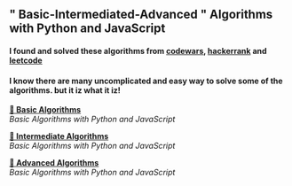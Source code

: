 ## " Basic-Intermediated-Advanced " Algorithms with Python and JavaScript

#### I found and solved these algorithms from [codewars](https://www.codewars.com), [hackerrank](https://hackerrank.com) and [leetcode](https://leetcode.com)

#### I know there are many uncomplicated and easy way to solve some of the algorithms. but it iz what it iz!

**[🤖 Basic Algorithms](Basic-Algorithms/README.md)** <br> _Basic Algorithms with Python and JavaScript_

**[🤖 Intermediate Algorithms](Intermediate-Algorithm/README.md)** <br> _Basic Algorithms with Python and JavaScript_

**[🤖 Advanced Algorithms](Advanced-Algorithm/README.md)** <br> _Basic Algorithms with Python and JavaScript_
